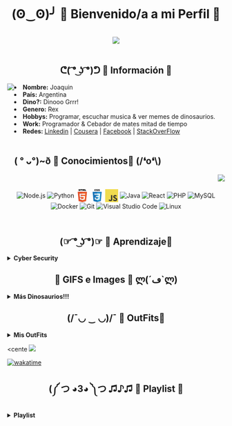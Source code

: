 <body>
<h1 align="center">(ʘ‿ʘ)╯ 🦖 Bienvenido/a a mi Perfil 🦖</h1>
<br>
<div align="center">
<img src="https://media2.giphy.com/media/bjVK2LVApXz68/giphy.gif">
</div>
<br>
<div>
<h2 align="center">ᕦ( ͡° ͜ʖ ͡°)ᕤ 🦖 Información 🦖</h2>
<span class="center">
<img src="https://i52.servimg.com/u/f52/12/98/31/84/69984110.png" weidht="220" height="220" align="left">
  </span>
<li>
<b>Nombre:</b> Joaquin</li>
<li>
<b>País:</b> Argentina
</li>
<li>
<b>Dino?:</b> Dinooo Grrr!
</li>
<li>
<b>Genero:</b> Rex
</li>
<li>
<b>Hobbys:</b> Programar, escuchar musica & ver memes de dinosaurios.
</li>
<li>
<b>Work:</b> Programador & Cebador de mates mitad de tiempo
</li>
<li>
<b>Redes: </b><a href="https://www.linkedin.com/in/joaquincenturion/">Linkedin</a> | <a href="https://www.coursera.org/user/11caaad59f659043497f2303d63d36ed">Cousera</a> | <a href="https://www.facebook.com/joaquincentu">Facebook</a> | <a href="https://es.stackoverflow.com/users/102413">StackOverFlow</a>
</li>
<br>
<p>
</div>
<div>
<h2 align="left">            ( ° ᴗ°)~ð  🦖 Conocimientos🦖 (/❛o❛\)</h2>
<p>
<img src="https://i.pinimg.com/originals/cd/39/dc/cd39dce633d39af61d724ea72d758746.gif" align="right">
</div>
<div>
<p align="center">
  <br /><br />
<img align="center" alt="Node.js" width="30px" src="https://nodejs.org/static/images/favicons/favicon.png" />
<img align="center" alt="Python" width="30px" src="https://www.python.org/static/favicon.ico" />
<img align="center" alt="HTML5" width="30px" src="https://raw.githubusercontent.com/github/explore/80688e429a7d4ef2fca1e82350fe8e3517d3494d/topics/html/html.png" />
<img align="center" alt="CSS3" width="30px" src="https://raw.githubusercontent.com/github/explore/80688e429a7d4ef2fca1e82350fe8e3517d3494d/topics/css/css.png" />
<img align="center" alt="JavaScript" width="30px" src="https://raw.githubusercontent.com/github/explore/80688e429a7d4ef2fca1e82350fe8e3517d3494d/topics/javascript/javascript.png" />
<img align="center" alt="Java" width="30px" src="https://icons.iconarchive.com/icons/dakirby309/simply-styled/256/Java-icon.png" />
<img align="center" alt="React" width="30px" src="https://reactjs.org/favicon.ico" />
<img align="center" alt="PHP" width="30px" src="https://www.php.net/favicon.ico" />
<img align="center" alt="MySQL" width="30px" src="https://icons.iconarchive.com/icons/papirus-team/papirus-apps/256/mysql-workbench-icon.png" />

<img align="center" alt="Docker" width="30px" src="https://www.docker.com/wp-content/uploads/2024/02/cropped-docker-logo-favicon-32x32.png" />
<img align="center" alt="Git" width="30px" src="https://git-scm.com/favicon.ico" />
<img align="center" alt="Visual Studio Code" width="30px" src="https://code.visualstudio.com/favicon.ico" />
<img align="center" alt="Linux" width="30px" src="https://icons.iconarchive.com/icons/tatice/operating-systems/256/Linux-icon.png" />
</p>
<br>
<center><h2>           (☞ ͡° ͜ʖ ͡°)☞ 🦖 Aprendizaje🦖</h2></center>
<details>
<summary><b>Cyber Security</b></summary>
<a href="https://www.credly.com/badges/9676dec8-c333-4426-a4d6-bd5e29431225/public_url" target="_blank"><img height="175px" wiedth="175px" src="https://images.credly.com/size/340x340/images/114ee3e0-902b-45df-b9d0-2f72a16386a8/IT_Fund_for_Cyber_Specialist.png"/></a>
<a href="https://www.credly.com/badges/ad390542-2dcf-41e0-bddd-aa01f6ec217c/public_url" target="_blank"><img height="175px" wiedth="175px" src="https://images.credly.com/size/340x340/images/a850079a-75bb-41e1-adae-dedfabcf597c/Professional_Certificate_-_IBM_Cybersecurity_Analyst.png"/></a>
<a href="https://codered.eccouncil.org/certificate/8f2acd1d-4c56-412b-bce4-8a633ad2ff0d" target="_blank"><img height="175px" wiedth="175px" src="https://eccommonstorage.blob.core.windows.net/codered/certificates/8f2acd1d-4c56-412b-bce4-8a633ad2ff0d.png"/></a>

  
</details>
</div>
<center><h2> 🦖 GIFS e Images 🦖  ლ(´ڡ`ლ)</h2></center>
<details>
<summary><b>Más Dinosaurios!!!</b></summary>
  <img src="https://gifsanimados.de/img-gifsanimados.de/d/dinosaurios/trex-saltando-a-la-comba.gif" align="center" width="373.5px" height="208.5px">
  <img src="https://giffiles.alphacoders.com/872/87250.gif" align="center" width="373.5px" height="208.5px">
  <img src="https://gifsanimados.de/img-gifsanimados.de/d/dinosaurios/dinosaurios-en-fila-2.gif" align="center" width="373.5px" height="208.5px">
  <img src="https://i.pinimg.com/originals/7a/e8/8d/7ae88d50cbd1703d1386888908b400f4.gif" align="center" width="373.5px" height="208.5px">
</details>
<center><h2>(/¯◡ ‿ ◡)/¯  🦖 OutFits🦖	</h2></center>
<details>
<summary><b>Mis OutFits</b></summary>
  <img src="https://i52.servimg.com/u/f52/12/98/31/84/69984110.jpg" align="center" width="200px" height="200px" alt="OutFit Verano">
  <img src="https://i52.servimg.com/u/f52/12/98/31/84/dino_o10.jpg" align="center" width="200px" height="200px" alt="OutFit Otoño">
  <img src="https://i52.servimg.com/u/f52/12/98/31/84/69984111.jpg" align="center" width="200px" height="200px" alt="OutFit Navidad">
</details>

<cente
    <img src="https://komarev.com/ghpvc/?username=jkdevarg&color=red"/>
  
  [![wakatime](https://wakatime.com/badge/user/544a20fe-8ebb-4faa-bb3d-9f935ffa2037.svg)](https://wakatime.com/@544a20fe-8ebb-4faa-bb3d-9f935ffa2037)
</a>
</div>
</details>
<center><h2>(༼ つ ◕3◕ ༽つ ♫♪♫ 🦖 Playlist 🦖 </h2></center> 
<details>
<summary><b>Playlist</b></summary>
<img height="600em" src="https://spotify-recently-played-readme.vercel.app/api?user=31o752mtn2rnhzuwanvveqnjtwbi&unique={true|1|on|yes}&count=10" />
</div>
</details>
</div>
</body>
